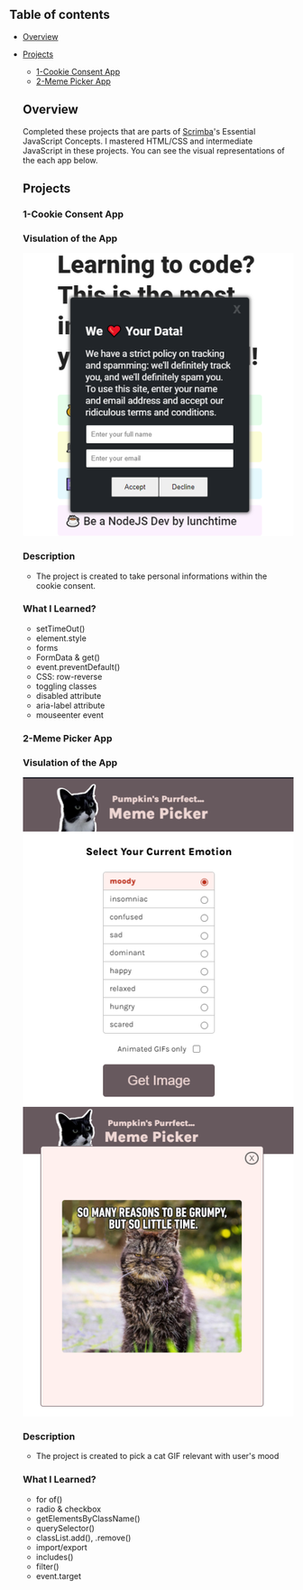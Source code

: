 ## Table of contents

- [Overview](#overview)

- [Projects](#projects)

  - [1-Cookie Consent App](#nft-site)
  - [2-Meme Picker App](#meme-picker)


  ## Overview

  Completed these projects that are parts of [Scrimba](https://scrimba.com/learn/frontend/)'s Essential JavaScript Concepts.  I mastered HTML/CSS and intermediate JavaScript in these projects.
  You can see the visual representations of the each app below.

  ## Projects

  ### 1-Cookie Consent App
  
  ### Visulation of the App


  ![image](./1-cookie-consent-app/cookie-consent.png)
  
  ### Description

  - The project is created to take personal informations within the cookie consent.

 
  ### What I Learned?
  

  - setTimeOut()
  - element.style
  - forms
  - FormData & get()
  - event.preventDefault()
  - CSS: row-reverse
  - toggling classes
  - disabled attribute
  - aria-label attribute
  - mouseenter event
  
  
  ### 2-Meme Picker App
  
  ### Visulation of the App


  ![image](./2-meme-picker-app/picker.png)
  ![image](./2-meme-picker-app/pick2.png)
  
  ### Description

  - The project is created to pick a cat GIF relevant with user's mood

 
  ### What I Learned?
  

  - for of()
  - radio & checkbox
  - getElementsByClassName()
  - querySelector()
  - classList.add(), .remove()
  - import/export
  - includes()
  - filter()
  - event.target
  




  
  
